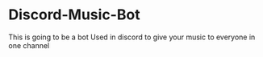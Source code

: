 # Discord-Music-Bot
This is going to be a bot Used in discord to give your music to everyone in one channel
